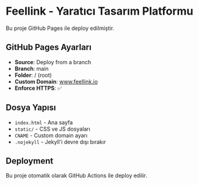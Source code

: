 # Feellink - Yaratıcı Tasarım Platformu

Bu proje GitHub Pages ile deploy edilmiştir.

## GitHub Pages Ayarları

- **Source**: Deploy from a branch
- **Branch**: main
- **Folder**: / (root)
- **Custom Domain**: www.feellink.io
- **Enforce HTTPS**: ✅

## Dosya Yapısı

- `index.html` - Ana sayfa
- `static/` - CSS ve JS dosyaları
- `CNAME` - Custom domain ayarı
- `.nojekyll` - Jekyll'i devre dışı bırakır

## Deployment

Bu proje otomatik olarak GitHub Actions ile deploy edilir.